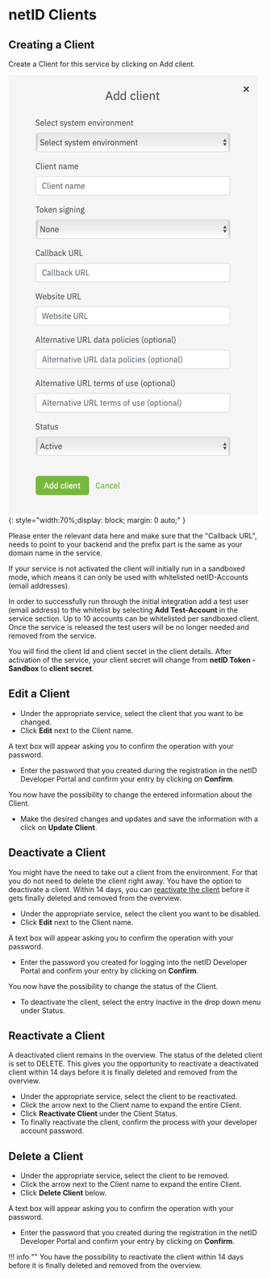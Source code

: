 # netID Clients

## Creating a Client

Create a Client for this service by clicking on Add client.

![netid](../../images/devportal/netid_dev_portal_add_client.png){: style="width:70%;display: block; margin: 0 auto;" }

Please enter the relevant data here and make sure that the "Callback URL", needs to point to your backend and the prefix part is the same as your domain name in the service.

If your service is not activated the client will initially run in a sandboxed mode, which means it can only be used with whitelisted netID-Accounts (email addresses).

In order to successfully run through the initial integration add a test user (email address) to the whitelist by selecting **Add Test-Account** in the service section. Up to 10 accounts can be whitelisted per sandboxed client. Once the service is released the test users will be no longer needed and removed from the service.

You will find the client Id and client secret in the client details.
After activation of the service, your client secret will change from **netID Token - Sandbox** to **client secret**.

## Edit a Client

- Under the appropriate service, select the client that you want to be changed.
- Click **Edit** next to the Client name.

A text box will appear asking you to confirm the operation with your password.

- Enter the password that you created during the registration in the netID Developer Portal and confirm your entry by clicking on **Confirm**.
   
You now have the possibility to change the entered information about the Client.

- Make the desired changes and updates and save the information with a click on **Update Client**.

## Deactivate a Client

You might have the need to take out a client from the environment. For that you do not need to delete the client right away. You have the option to deactivate a client. Within 14 days, you can [reactivate the client](#reactivate-a-client) before it gets finally deleted and removed from the overview.

- Under the appropriate service, select the client you want to be disabled.
- Click **Edit** next to the Client name.

A text box will appear asking you to confirm the operation with your password.

- Enter the password you created for logging into the netID Developer Portal and confirm your entry by clicking on **Confirm**.

You now have the possibility to change the status of the Client.

- To deactivate the client, select the entry Inactive in the drop down menu under Status.

## Reactivate a Client

A deactivated client remains in the overview. The status of the deleted client is set to DELETE. This gives you the opportunity to reactivate a deactivated client within 14 days before it is finally deleted and removed from the overview.

- Under the appropriate service, select the client to be reactivated.
- Click the arrow next to the Client name to expand the entire Client.
- Click **Reactivate Client** under the Client Status.
- To finally reactivate the client, confirm the process with your developer account password.

## Delete a Client

- Under the appropriate service, select the client to be removed.
- Click the arrow next to the Client name to expand the entire Client.
- Click **Delete Client** below.

A text box will appear asking you to confirm the operation with your password.

- Enter the password that you created during the registration in the netID Developer Portal and confirm your entry by clicking on **Confirm**.

!!! info ""
    You have the possibility to reactivate the client within 14 days before it is finally deleted and removed from the overview.
